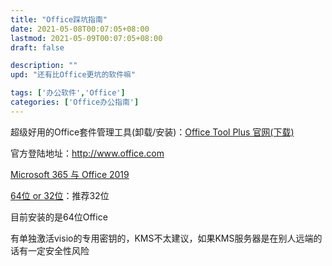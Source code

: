 ```yaml
---
title: "Office踩坑指南"
date: 2021-05-08T00:07:05+08:00
lastmod: 2021-05-09T00:07:05+08:00
draft: false

description: ""
upd: "还有比Office更坑的软件嘛"

tags: ['办公软件','Office']
categories: ['Office办公指南']
---
```




超级好用的Office套件管理工具(卸载/安装)：[Office Tool Plus 官网(下载)](https://otp.landian.vip/zh-cn/)



官方登陆地址：http://www.office.com 

[Microsoft 365 与 Office 2019](https://support.microsoft.com/zh-cn/office/microsoft-365-和-office-2019-之间的区别是什么？-ed447ebf-6060-46f9-9e90-a239bd27eb96)

[64位 or 32位](https://support.microsoft.com/zh-cn/office/选择-64-位或-32-位版本的-office-2dee7807-8f95-4d0c-b5fe-6c6f49b8d261?ui=zh-cn&rs=zh-cn&ad=cn#32or64Bit=较新版本)：推荐32位

目前安装的是64位Office



有单独激活visio的专用密钥的，KMS不太建议，如果KMS服务器是在别人远端的话有一定安全性风险



